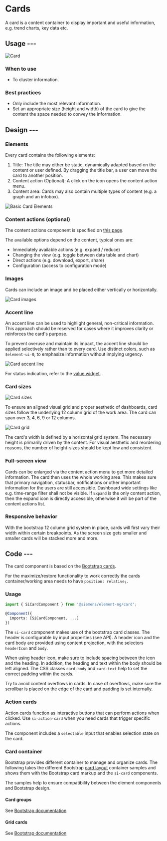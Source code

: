# Cards

A card is a content container to display important and useful information, e.g. trend charts, key data etc.

## Usage ---

![Card](images/card.png)

### When to use

- To cluster information.

### Best practices

- Only include the most relevant information.
- Set an appropriate size (height and width) of the card to give the content the space needed to convey the information.

## Design ---

### Elements

Every card contains the following elements:

1. Title: The title may either be static, dynamically adapted based on the content or user defined.
By dragging the title bar, a user can move the card to another position.
2. Content action (Optional): A click on the icon opens the content action menu.
3. Content area: Cards may also contain multiple types of content (e.g. a graph and an infobox).

![Basic Card Elements](images/card-usage-construction.png)

### Content actions (optional)

The content actions component is specified on [this page](../buttons-menus/content-actions.md).

The available options depend on the content, typical ones are:

- Immediately available actions (e.g. expand / reduce)
- Changing the view (e.g. toggle between data table and chart)
- Direct actions (e.g. download, export, share)
- Configuration (access to configuration mode)

### Images

Cards can include an image and be placed either vertically or horizontally.

![Card images](images/card-image.png)

### Accent line

An accent line can be used to highlight general, non-critical information.
This approach should be reserved for cases where it improves clarity or reinforces the card's purpose.

To prevent overuse and maintain its impact, the accent line should be applied selectively rather than to every card.
Use distinct colors, such as `$element-ui-0`, to emphasize information without implying urgency.

![Card accent line](images/card-accent-line.png)

For status indication, refer to the [value widget](../dashboards/value-widget.md).

### Card sizes

![Card sizes](images/card-usage-sizes.png)

To ensure an aligned visual grid and proper aesthetic of dashboards, card sizes follow the underlying 12 column grid of the work area.
The card can span over 3, 4, 6, 9 or 12 columns.

![Card grid](images/card-usage-grid.png)

The card's width is defined by a horizontal grid system. The necessary height is primarily driven by the content.
For visual aesthetic and reordering reasons, the number of height-sizes should be kept low and consistent.

### Full-screen view

Cards can be enlarged via the content action menu to get more detailed information. The card then uses the whole working area.
This makes sure that primary navigation, statusbar, notifications or other important information for the users are still accessible.
Dashboard wide settings like e.g. time-range filter shall not be visible. If `Expand` is the only content action, then the expand icon
is directly accessible, otherwise it will be part of the content actions list.

### Responsive behavior

With the bootstrap 12 column grid system in place, cards will first vary their width within certain breakpoints. As the screen size gets smaller and smaller cards will be stacked more and more.

## Code ---

The card component is based on the [Bootstrap cards](https://getbootstrap.com/docs/5.1/components/card/).

For the maximize/restore functionality to work correctly the cards container/working area needs to have `position: relative;`.

### Usage

```ts
import { SiCardComponent } from '@siemens/element-ng/card';

@Component({
  imports: [SiCardComponent, ...]
})
```

The `si-card` component makes use of the bootstrap card classes. The header
is configurable by input properties (see API). A header icon and the card body are
provided using content projection, with the selectors `headerIcon` and `body`.

When using header icon, make sure to include spacing between the icon and the heading. In
addition, the heading and text within the body should be left aligned. The CSS classes
`card-body` and `card-text` help to set the correct padding within the cards.

Try to avoid content overflows in cards. In case of overflows, make sure the scrollbar
is placed on the edge of the card and padding is set internally.

<si-docs-component example="si-card/si-card" height="300"></si-docs-component>

<si-docs-api component="SiCardComponent"></si-docs-api>

### Action cards

Action cards function as interactive buttons that can perform actions when clicked.
Use `si-action-card` when you need cards that trigger specific actions.

The component includes a `selectable` input that enables selection state on the card.

<si-docs-component example="si-card/si-action-card" height="300"></si-docs-component>

<si-docs-api component="SiActionCardComponent"></si-docs-api>

### Card container

Bootstrap provides different container to manage and organize cards. The following takes the different
Bootstrap [card layout](https://getbootstrap.com/docs/5.1/components/card/#card-layout) container samples
and shows them with the Bootstrap card markup and the `si-card` components.

The samples help to ensure compatibility between the element components and Bootstrap design.

#### Card groups

See [Bootstrap documentation](https://getbootstrap.com/docs/5.1/components/card/#card-groups)

<si-docs-component example="si-card/bootstrap-card-group" height="500"></si-docs-component>

#### Grid cards

See [Bootstrap documentation](https://getbootstrap.com/docs/5.1/components/card/#grid-cards)

<si-docs-component example="si-card/bootstrap-card-grid" height="700"></si-docs-component>

<si-docs-types></si-docs-types>
